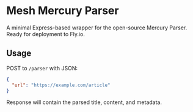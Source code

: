 # Mesh Mercury Parser

A minimal Express-based wrapper for the open-source Mercury Parser. Ready for deployment to Fly.io.

## Usage

POST to `/parser` with JSON:
```json
{
  "url": "https://example.com/article"
}
```

Response will contain the parsed title, content, and metadata.
